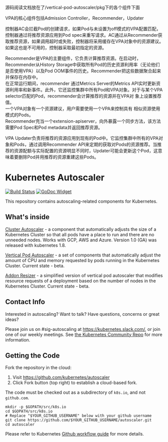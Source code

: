 源码阅读文档放在了/vertical-pod-autoscaler/pkg下的各个组件下面



VPA的核心组件包括Admission Controller，Recommender，Updater

控制器AC会拦截Pod的创建请求，如果Pod与未设置为off模式的VPA配置匹配，控制器通过将推荐资源应用到Pod spec来重写请求。AC通过从Recommender获取推荐资源，如果调用超时或失败，控制器将采用缓存在VPA对象中的资源建议。如果这也是不可用的，控制器采取最初指定的资源。

Recommender是VPA的主要组件，它负责计算推荐资源。在启动时，Recommender从History Storage中获取所有Pod的历史资源利用率（无论他们是否使用VPA）以及Pod OOM事件的历史。Recommender把这些数据聚合起来并保存在内存中。  
在正常运行期间，recommender 通过Metrics Server的Metrics API实时更新资源利用率和新事件。此外，它还监控集群中所有Pod和VPA对象。对于与某个VPA selector匹配的Pod，recommender会计算推荐的资源并在VPA对
象上设置推荐值。  
一个VPA对象有一个资源建议，用户需要使用一个VPA来控制具有
相似资源使用模式的Pods。  
Recommender充当一个extension-apiserver，向外暴露一个同步方法，该方法需要Pod Spec和Pod metadata并返回推荐资源。  

VPA Updater负责将推荐的资源应用到现有的Pod中。它监控集群中所有的VPA对象和Pods，通过调用Recommender API来定期的获取对Pods的资源推荐。当推荐的资源配额与实际配置的资源明显不同时，Updater可能会更新这个Pod，这意味着要删除Pod并用推荐的资源重建这些Pods。

# Kubernetes Autoscaler

[![Build Status](https://travis-ci.org/kubernetes/autoscaler.svg?branch=master)](https://travis-ci.org/kubernetes/autoscaler) [![GoDoc Widget]][GoDoc]

This repository contains autoscaling-related components for Kubernetes.

## What's inside

[Cluster Autoscaler](https://github.com/kubernetes/autoscaler/tree/master/cluster-autoscaler) - a component that automatically adjusts the size of a Kubernetes
Cluster so that all pods have a place to run and there are no unneeded nodes. Works with GCP, AWS and Azure. Version 1.0 (GA) was released with kubernetes 1.8.

[Vertical Pod Autoscaler](https://github.com/kubernetes/autoscaler/tree/master/vertical-pod-autoscaler) - a set of components that automatically adjust the
amount of CPU and memory requested by pods running in the Kubernetes Cluster. Current state - beta.

[Addon Resizer](https://github.com/kubernetes/autoscaler/tree/master/addon-resizer) - a simplified version of vertical pod autoscaler that modifies
resource requests of a deployment based on the number of nodes in the Kubernetes Cluster. Current state - beta.

## Contact Info

Interested in autoscaling? Want to talk? Have questions, concerns or great ideas?

Please join us on #sig-autoscaling at https://kubernetes.slack.com/, or join one
of our weekly meetings.  See [the Kubernetes Community Repo](https://github.com/kubernetes/community/blob/master/sig-autoscaling/README.md) for more information.

## Getting the Code

Fork the repository in the cloud:
1. Visit https://github.com/kubernetes/autoscaler
1. Click Fork button (top right) to establish a cloud-based fork.

The code must be checked out as a subdirectory of `k8s.io`, and not `github.com`.

```shell
mkdir -p $GOPATH/src/k8s.io
cd $GOPATH/src/k8s.io
# Replace "$YOUR_GITHUB_USERNAME" below with your github username
git clone https://github.com/$YOUR_GITHUB_USERNAME/autoscaler.git
cd autoscaler
```

Please refer to Kubernetes [Github workflow guide] for more details.

[GoDoc]: https://godoc.org/k8s.io/autoscaler
[GoDoc Widget]: https://godoc.org/k8s.io/autoscaler?status.svg
[Github workflow guide]: https://github.com/kubernetes/community/blob/master/contributors/guide/github-workflow.md
